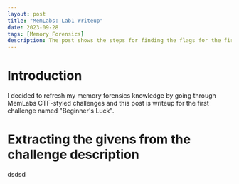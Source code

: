 ```yaml
---
layout: post
title: "MemLabs: Lab1 Writeup"
date: 2023-09-28
tags: [Memory Forensics] 
description: The post shows the steps for finding the flags for the first challenge of MemLabs.
---
```


# Introduction

I decided to refresh my memory forensics knowledge by going through MemLabs CTF-styled challenges and this post is writeup for the first challenge named "Beginner's Luck". 

# Extracting the givens from the challenge description
dsdsd

